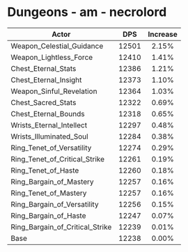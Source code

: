 # Dungeons - am - necrolord
| Actor | DPS | Increase |
|---|:---:|:---:|
|Weapon_Celestial_Guidance|12501|2.15%|
|Weapon_Lightless_Force|12410|1.41%|
|Chest_Eternal_Stats|12386|1.21%|
|Chest_Eternal_Insight|12373|1.10%|
|Weapon_Sinful_Revelation|12364|1.03%|
|Chest_Sacred_Stats|12322|0.69%|
|Chest_Eternal_Bounds|12318|0.65%|
|Wrists_Eternal_Intellect|12297|0.48%|
|Wrists_Illuminated_Soul|12284|0.38%|
|Ring_Tenet_of_Versatility|12274|0.29%|
|Ring_Tenet_of_Critical_Strike|12261|0.19%|
|Ring_Tenet_of_Haste|12260|0.18%|
|Ring_Bargain_of_Mastery|12257|0.16%|
|Ring_Tenet_of_Mastery|12257|0.16%|
|Ring_Bargain_of_Versatility|12256|0.15%|
|Ring_Bargain_of_Haste|12247|0.07%|
|Ring_Bargain_of_Critical_Strike|12239|0.01%|
|Base|12238|0.00%|
